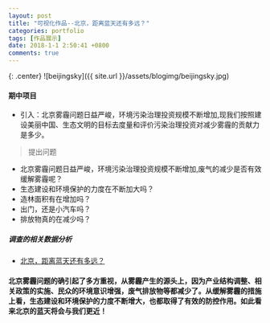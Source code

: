 ```yaml
---
layout: post
title: "可视化作品--北京，距离蓝天还有多远？"
categories: portfolio
tags: [作品展示]
date: 2018-1-1 2:50:41 +0800
comments: true
---
```

{: .center}
![beijingsky]({{ site.url }}/assets/blogimg/beijingsky.jpg)
#### 期中项目
* 引入：北京雾霾问题日益严峻，环境污染治理投资规模不断增加,现我们按照建设美丽中国、生态文明的目标去度量和评价污染治理投资对减少雾霾的贡献力是多少。
> 提出问题
* 北京雾霾问题日益严峻，环境污染治理投资规模不断增加,废气的减少是否有效缓解雾霾呢？
* 生态建设和环境保护的力度在不断加大吗？
* 造林面积有在增加吗？
* 出门，还是小汽车吗？
* 排放物真的在减少吗？
##### 调查的相关数据分析
* [北京，距离蓝天还有多远？](https://sunsipan.github.io/middle-term/Tableau.html)
#### 北京雾霾问题的确引起了多方重视，从雾霾产生的源头上，因为产业结构调整、相关政策的实施、民众的环境意识增强，废气排放物等都减少了。从缓解雾霾的措施上看，生态建设和环境保护的力度不断增大，也都取得了有效的防控作用。如此看来北京的蓝天将会与我们更近！
